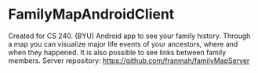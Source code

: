 # FamilyMapAndroidClient
Created for CS 240. (BYU)
Android app to see your family history. Through a map you can visualize major life events of your ancestors, where and when they happened. It is also possible to see links between family members.
Server repository: https://github.com/franmah/familyMapServer
